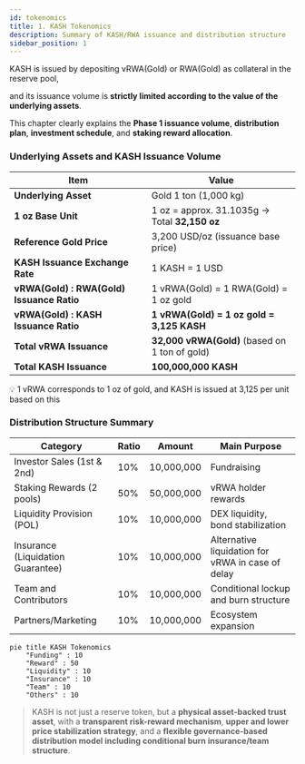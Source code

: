 ```yaml
---
id: tokenomics
title: 1. KASH Tokenomics
description: Summary of KASH/RWA issuance and distribution structure
sidebar_position: 1
---
```


KASH is issued by depositing vRWA(Gold) or RWA(Gold) as collateral in the reserve pool,

and its issuance volume is **strictly limited according to the value of the underlying assets**.

This chapter clearly explains the **Phase 1 issuance volume**, **distribution plan**, **investment schedule**, and **staking reward allocation**.

### Underlying Assets and KASH Issuance Volume

| **Item** | **Value** |
| --- | --- |
| **Underlying Asset** | Gold 1 ton (1,000 kg) |
| **1 oz Base Unit** | 1 oz = approx. 31.1035g → Total **32,150 oz** |
| **Reference Gold Price** | 3,200 USD/oz (issuance base price) |
| **KASH Issuance Exchange Rate** | 1 KASH = 1 USD |
| **vRWA(Gold) : RWA(Gold) Issuance Ratio** | 1 vRWA(Gold) = 1 RWA(Gold) = 1 oz gold |
| **vRWA(Gold) : KASH Issuance Ratio** | **1 vRWA(Gold) =** **1 oz gold = 3,125 KASH** |
| **Total vRWA Issuance** | **32,000 vRWA(Gold)** (based on 1 ton of gold) |
| **Total KASH Issuance** | **100,000,000 KASH** |

💡 1 vRWA corresponds to 1 oz of gold, and KASH is issued at 3,125 per unit based on this

### Distribution Structure Summary

| **Category** | **Ratio** | **Amount** | **Main Purpose** |
| --- | --- | --- | --- |
| Investor Sales (1st & 2nd) | 10% | 10,000,000 | Fundraising |
| Staking Rewards (2 pools) | 50% | 50,000,000 | vRWA holder rewards |
| Liquidity Provision (POL) | 10% | 10,000,000 | DEX liquidity, bond stabilization |
| Insurance (Liquidation Guarantee) | 10% | 10,000,000 | Alternative liquidation for vRWA in case of delay |
| Team and Contributors | 10% | 10,000,000 | Conditional lockup and burn structure |
| Partners/Marketing | 10% | 10,000,000 | Ecosystem expansion |

~~~mermaid
pie title KASH Tokenomics
    "Funding" : 10
    "Reward" : 50
    "Liquidity" : 10
    "Insurance" : 10
    "Team" : 10
    "Others" : 10
~~~

> KASH is not just a reserve token, but a **physical asset-backed trust asset**,
> with a **transparent risk-reward mechanism**, **upper and lower price stabilization strategy**,
> and a **flexible governance-based distribution model including conditional burn insurance/team structure**.

<!-- ---
id: tokenomics
title: 1. KASH 토크노믹스
description: KASH/RWA 발행량 및 분배구조 요약
sidebar_position: 1
---

KASH는 vRWA(Gold) 또는 RWA(Gold)를 리저브풀에 담보로 예치함으로써 발행되며,

그 발행량은 **기초 자산의 가치에 따라 엄격히 제한**됩니다.

본 장에서는 **1기 기준 발행량**, **분배 계획**, **투자 일정**, **스테이킹 보상 할당** 등에 대해 명확히 설명합니다.

## 기초 자산과 KASH 발행량

| **항목** | **수치** |
| :---: | :---: |
| **기초 자산** | 금 1 ton (1,000 kg) |
| **1 oz 기준 단위** | 1 oz = 약 31.1035g → 총 **32,150 oz** |
| **기준 금 가격** | 3,200 USD/oz (발행 기준가) |
| **KASH 발행 환산가** | 1 KASH = 1 USD |
| **vRWA(Gold) : RWA(Gold) 발행 비율** | 1 vRWA(Gold) = 1 RWA(Gold) = 1 oz 금 |
| **vRWA(Gold) : KASH 발행 비율** | **1 vRWA(Gold) =** **1 oz 금 = 3,125 KASH** |
| **총 vRWA 발행량** | **32,000 vRWA(Gold)** (기초 금 1 ton 기준) |
| **총 KASH 발행량** | **100,000,000 KASH** |

💡 1 vRWA는 1 oz 금에 해당하고, 이를 기준으로 KASH는 100개씩 발행됩니다

## 분배 구조 요약

| **분류** | **비율** | **수량** | **주요 목적** |
| :---: | :---: | :---: | :---: |
| 투자자 판매 (1·2차) | 10% | 10,000,000 | 자금 조달 |
| 스테이킹 보상 (2풀) | 50% | 50,000,000 | vRWA 보유자 보상 |
| 유동성 공급 (POL) | 10% | 10,000,000 | DEX 유동성, 채권 안정화 |
| 보험 (청산보증) | 10% | 10,000,000 | 일정 지연 시 vRWA 대체청산 |
| 팀 및 기여자 | 10% | 10,000,000 | 조건부 락업 및 소각 구조 |
| 파트너/마케팅 | 10% | 10,000,000 | 생태계 확장 |

~~~mermaid
pie title KASH Tokenomics
    "Funding" : 10
    "Reward" : 50
    "Liquidity" : 10
    "Insurance" : 10
    "Team" : 10
    "Others" : 10
~~~

> KASH는 단순한 리저브 토큰이 아닌, **실물 기반 신뢰자산**,
> **투명한 위험 보상 메커니즘**, **상·하단 가격 안정화 전략**,
> 그리고 **조건부 소각형 보험/팀 구조를 포함한 유연한 거버넌스형 분배 모델**을 갖추고 있습니다.
>
 -->
